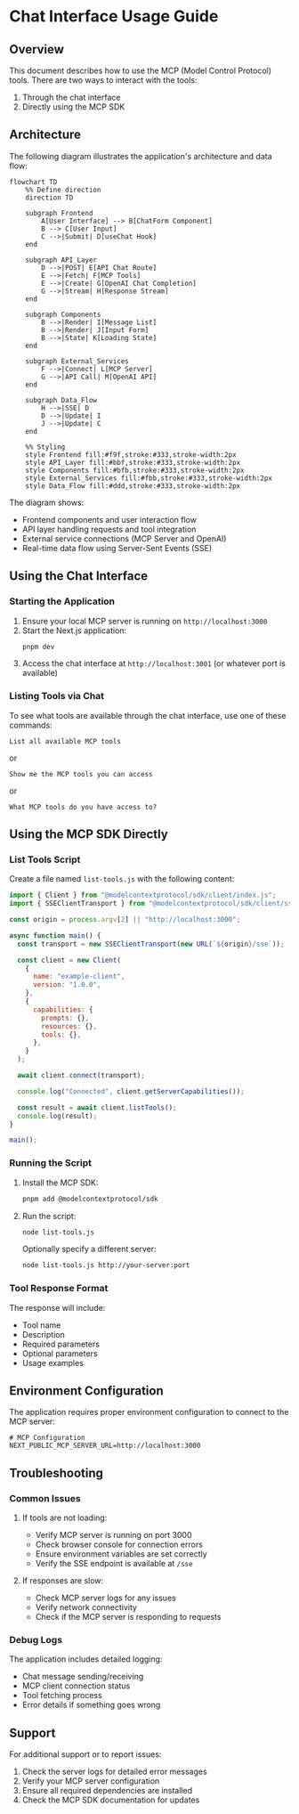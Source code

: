 # Chat Interface Usage Guide

## Overview
This document describes how to use the MCP (Model Control Protocol) tools. There are two ways to interact with the tools:
1. Through the chat interface
2. Directly using the MCP SDK

## Architecture

The following diagram illustrates the application's architecture and data flow:

```mermaid
flowchart TD
    %% Define direction
    direction TD
    
    subgraph Frontend
        A[User Interface] --> B[ChatForm Component]
        B --> C[User Input]
        C -->|Submit| D[useChat Hook]
    end

    subgraph API_Layer
        D -->|POST| E[API Chat Route]
        E -->|Fetch| F[MCP Tools]
        E -->|Create| G[OpenAI Chat Completion]
        G -->|Stream| H[Response Stream]
    end

    subgraph Components
        B -->|Render| I[Message List]
        B -->|Render| J[Input Form]
        B -->|State| K[Loading State]
    end

    subgraph External_Services
        F -->|Connect| L[MCP Server]
        G -->|API Call| M[OpenAI API]
    end

    subgraph Data_Flow
        H -->|SSE| D
        D -->|Update| I
        J -->|Update| C
    end

    %% Styling
    style Frontend fill:#f9f,stroke:#333,stroke-width:2px
    style API_Layer fill:#bbf,stroke:#333,stroke-width:2px
    style Components fill:#bfb,stroke:#333,stroke-width:2px
    style External_Services fill:#fbb,stroke:#333,stroke-width:2px
    style Data_Flow fill:#ddd,stroke:#333,stroke-width:2px
```

The diagram shows:
- Frontend components and user interaction flow
- API layer handling requests and tool integration
- External service connections (MCP Server and OpenAI)
- Real-time data flow using Server-Sent Events (SSE)

## Using the Chat Interface

### Starting the Application
1. Ensure your local MCP server is running on `http://localhost:3000`
2. Start the Next.js application:
   ```bash
   pnpm dev
   ```
3. Access the chat interface at `http://localhost:3001` (or whatever port is available)

### Listing Tools via Chat
To see what tools are available through the chat interface, use one of these commands:

```
List all available MCP tools
```
or
```
Show me the MCP tools you can access
```
or
```
What MCP tools do you have access to?
```

## Using the MCP SDK Directly

### List Tools Script
Create a file named `list-tools.js` with the following content:

```javascript
import { Client } from "@modelcontextprotocol/sdk/client/index.js";
import { SSEClientTransport } from "@modelcontextprotocol/sdk/client/sse.js";

const origin = process.argv[2] || "http://localhost:3000";

async function main() {
  const transport = new SSEClientTransport(new URL(`${origin}/sse`));

  const client = new Client(
    {
      name: "example-client",
      version: "1.0.0",
    },
    {
      capabilities: {
        prompts: {},
        resources: {},
        tools: {},
      },
    }
  );

  await client.connect(transport);

  console.log("Connected", client.getServerCapabilities());

  const result = await client.listTools();
  console.log(result);
}

main();
```

### Running the Script
1. Install the MCP SDK:
   ```bash
   pnpm add @modelcontextprotocol/sdk
   ```

2. Run the script:
   ```bash
   node list-tools.js
   ```

   Optionally specify a different server:
   ```bash
   node list-tools.js http://your-server:port
   ```

### Tool Response Format
The response will include:
- Tool name
- Description
- Required parameters
- Optional parameters
- Usage examples

## Environment Configuration
The application requires proper environment configuration to connect to the MCP server:

```env
# MCP Configuration
NEXT_PUBLIC_MCP_SERVER_URL=http://localhost:3000
```

## Troubleshooting

### Common Issues
1. If tools are not loading:
   - Verify MCP server is running on port 3000
   - Check browser console for connection errors
   - Ensure environment variables are set correctly
   - Verify the SSE endpoint is available at `/sse`

2. If responses are slow:
   - Check MCP server logs for any issues
   - Verify network connectivity
   - Check if the MCP server is responding to requests

### Debug Logs
The application includes detailed logging:
- Chat message sending/receiving
- MCP client connection status
- Tool fetching process
- Error details if something goes wrong

## Support
For additional support or to report issues:
1. Check the server logs for detailed error messages
2. Verify your MCP server configuration
3. Ensure all required dependencies are installed
4. Check the MCP SDK documentation for updates 